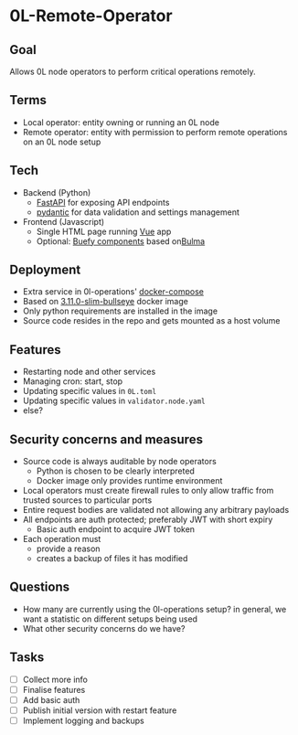 # 0L-Remote-Operator

## Goal

Allows 0L node operators to perform critical operations remotely.

## Terms

- Local operator: entity owning or running an 0L node
- Remote operator: entity with permission to perform remote operations on an 0L node setup

## Tech

- Backend (Python)
  - [FastAPI](https://fastapi.tiangolo.com/) for exposing API endpoints
  - [pydantic](https://pydantic-docs.helpmanual.io/) for data validation and settings management
- Frontend (Javascript)
  - Single HTML page running [Vue](https://vuejs.org/) app
  - Optional: [Buefy components](https://buefy.org/) based on[Bulma](http://bulma.io/)

## Deployment

- Extra service in 0l-operations' [docker-compose](../docker-compose.yml)
- Based on [3.11.0-slim-bullseye](https://hub.docker.com/_/python/tags?page=1&name=3.11.0-slim-bullseye) docker image
- Only python requirements are installed in the image
- Source code resides in the repo and gets mounted as a host volume

## Features

- Restarting node and other services
- Managing cron: start, stop
- Updating specific values in `0L.toml`
- Updating specific values in `validator.node.yaml`
- else?

## Security concerns and measures

- Source code is always auditable by node operators
  - Python is chosen to be clearly interpreted
  - Docker image only provides runtime environment
- Local operators must create firewall rules to only allow traffic from trusted sources to particular ports
- Entire request bodies are validated not allowing any arbitrary payloads
- All endpoints are auth protected; preferably JWT with short expiry
  - Basic auth endpoint to acquire JWT token
- Each operation must
  - provide a reason
  - creates a backup of files it has modified

## Questions

- How many are currently using the 0l-operations setup? in general, we want a statistic on different setups being used
- What other security concerns do we have?

## Tasks

- [ ] Collect more info
- [ ] Finalise features
- [ ] Add basic auth
- [ ] Publish initial version with restart feature
- [ ] Implement logging and backups
